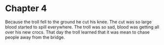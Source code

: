 # Chapter 4

Because the troll fell to the ground he cut his knee. The cut was so large blood started to spill everywhere. The troll was so sad, blood was getting all over his new crocs. That day the troll learned that it was mean to chase people away from the bridge.
